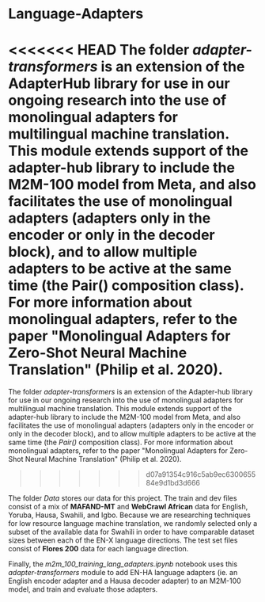 # Language-Adapters
<<<<<<< HEAD
The folder _adapter-transformers_ is an extension of the AdapterHub library for use in our ongoing research into the use of monolingual adapters for multilingual machine translation. This module extends support of the adapter-hub library to include the M2M-100 model from Meta, and also facilitates the use of monolingual adapters (adapters only in the encoder or only in the decoder block), and to allow multiple adapters to be active at the same time (the Pair() composition class). For more information about monolingual adapters, refer to the paper "Monolingual Adapters for Zero-Shot Neural Machine Translation" (Philip et al. 2020).
=======

The folder _adapter-transformers_ is an extension of the Adapter-hub library for use in our ongoing research into the use of monolingual adapters for multilingual machine translation. This module extends support of the adapter-hub library to include the M2M-100 model from Meta, and also facilitates the use of monolingual adapters (adapters only in the encoder or only in the decoder block), and to allow multiple adapters to be active at the same time (the _Pair()_ composition class). For more information about monolingual adapters, refer to the paper "Monolingual Adapters for Zero-Shot Neural Machine Translation" (Philip et al. 2020).
>>>>>>> d07a91354c916c5ab9ec630065584e9d1bd3d666

The folder _Data_ stores our data for this project. The train and dev files consist of a mix of **MAFAND-MT** and **WebCrawl African** data for English, Yoruba, Hausa, Swahili, and Igbo. Because we are researching techniques for low resource language machine translation, we randomly selected only a subset of the available data for Swahili in order to have comparable dataset sizes between each of the EN-X language directions. The test set files consist of **Flores 200** data for each language direction.

Finally, the _m2m_100_training_lang_adapters.ipynb_ notebook uses this _adapter-transformers_ module to add EN-HA language adapters (ie. an English encoder adapter and a Hausa decoder adapter) to an M2M-100 model, and train and evaluate those adapters.
